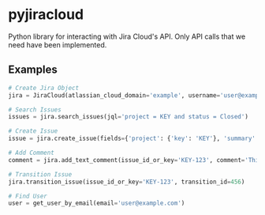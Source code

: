 # pyjiracloud
Python library for interacting with Jira Cloud's API. Only API calls that we need have been implemented.

## Examples
```python
# Create Jira Object
jira = JiraCloud(atlassian_cloud_domain='example', username='user@example.com', api_token='secret')

# Search Issues
issues = jira.search_issues(jql='project = KEY and status = Closed')

# Create Issue
issue = jira.create_issue(fields={'project': {'key': 'KEY'}, 'summary': 'Howdy, world!', 'description': 'Testing'})

# Add Comment
comment = jira.add_text_comment(issue_id_or_key='KEY-123', comment='This is a comment.', is_internal=True)

# Transition Issue
jira.transition_issue(issue_id_or_key='KEY-123', transition_id=456)

# Find User
user = get_user_by_email(email='user@example.com')
```
